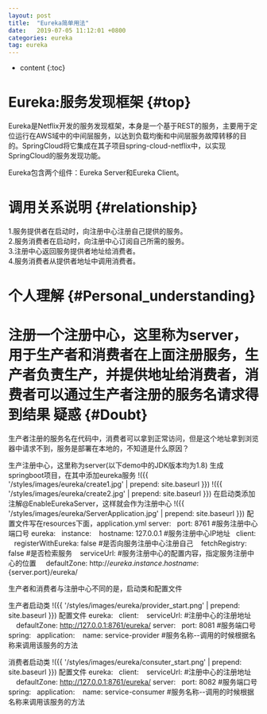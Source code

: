 ```yaml
---
layout: post
title:  "Eureka简单用法"
date:   2019-07-05 11:12:01 +0800
categories: eureka
tag: eureka
---
```


* content
{:toc}


Eureka:服务发现框架		{#top}
==================

Eureka是Netflix开发的服务发现框架，本身是一个基于REST的服务，主要用于定位运行在AWS域中的中间层服务，以达到负载均衡和中间层服务故障转移的目的。SpringCloud将它集成在其子项目spring-cloud-netflix中，以实现SpringCloud的服务发现功能。

Eureka包含两个组件：Eureka Server和Eureka Client。

调用关系说明		{#relationship}
===================

1.服务提供者在启动时，向注册中心注册自己提供的服务。<br>
2.服务消费者在启动时，向注册中心订阅自己所需的服务。<br>
3.注册中心返回服务提供者地址给消费者。<br>
4.服务消费者从提供者地址中调用消费者。<br>

个人理解			{#Personal_understanding}
===================

注册一个注册中心，这里称为server，用于生产者和消费者在上面注册服务，生产者负责生产，并提供地址给消费者，消费者可以通过生产者注册的服务名请求得到结果
疑惑				{#Doubt}
=================== 

生产者注册的服务名在代码中，消费者可以拿到正常访问，但是这个地址拿到浏览器中请求不到，服务是部署在本地的，不知道是什么原因？

生产注册中心，这里称为server(以下demo中的JDK版本均为1.8)
生成springboot项目，在其中添加eureka服务
!({{ '/styles/images/eureka/create1.jpg' | prepend: site.baseurl  }})
!({{ '/styles/images/eureka/create2.jpg' | prepend: site.baseurl  }})
在启动类添加注解@EnableEurekaServer，这样就会作为注册中心
!({{ '/styles/images/eureka/ServerApplication.jpg' | prepend: site.baseurl  }})
配置文件写在resources下面，application.yml
server:
&nbsp;&nbsp;port: 8761 #服务注册中心端口号
eureka:
&nbsp;&nbsp;instance:
&nbsp;&nbsp;&nbsp;hostname: 127.0.0.1 #服务注册中心IP地址
&nbsp;&nbsp;client:
&nbsp;&nbsp;&nbsp;registerWithEureka: false #是否向服务注册中心注册自己
&nbsp;&nbsp;&nbsp;fetchRegistry: false #是否检索服务
&nbsp;&nbsp;&nbsp;serviceUrl: #服务注册中心的配置内容，指定服务注册中心的位置
&nbsp;&nbsp;&nbsp;&nbsp;defaultZone: http://${eureka.instance.hostname}:${server.port}/eureka/

生产者和消费者与注册中心不同的是，启动类和配置文件

生产者启动类
!({{ '/styles/images/eureka/provider_start.png' | prepend: site.baseurl  }})
配置文件
eureka:
&nbsp;&nbsp;client:
&nbsp;&nbsp;&nbsp;serviceUrl: #注册中心的注册地址
&nbsp;&nbsp;&nbsp;&nbsp;defaultZone: http://127.0.0.1:8761/eureka/
server:
&nbsp;&nbsp;port: 8081  #服务端口号
spring:
&nbsp;&nbsp;application:
&nbsp;&nbsp;&nbsp;name: service-provider #服务名称--调用的时候根据名称来调用该服务的方法

消费者启动类
!({{ '/styles/images/eureka/consuter_start.png' | prepend: site.baseurl  }})
配置文件
eureka:
&nbsp;&nbsp;client:
&nbsp;&nbsp;&nbsp;serviceUrl: #注册中心的注册地址
&nbsp;&nbsp;&nbsp;&nbsp;defaultZone: http://127.0.0.1:8761/eureka/
server:
&nbsp;&nbsp;port: 8082  #服务端口号
spring:
&nbsp;&nbsp;application:
&nbsp;&nbsp;&nbsp;name: service-consumer #服务名称--调用的时候根据名称来调用该服务的方法






